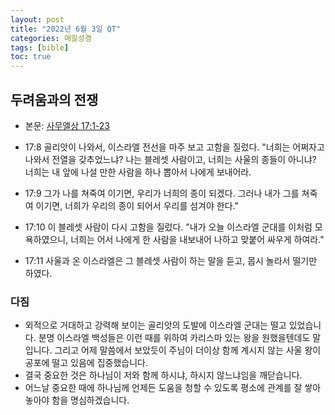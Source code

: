 ```yaml
---
layout: post
title: "2022년 6월 3일 QT"
categories: 매일성경
tags: [bible]
toc: true
---
```


## 두려움과의 전쟁
- 본문: [사무엘상 17:1-23](https://www.bskorea.or.kr/bible/korbibReadpage.php?version=SAENEW&book=1sa&chap=17&sec=1&cVersion=&fontSize=15px&fontWeight=normal)

- 17:8 골리앗이 나와서, 이스라엘 전선을 마주 보고 고함을 질렀다. "너희는 어쩌자고 나와서 전열을 갖추었느냐? 나는 블레셋 사람이고, 너희는 사울의 종들이 아니냐? 너희는 내 앞에 나설 만한 사람을 하나 뽑아서 나에게 보내어라.
- 17:9 그가 나를 쳐죽여 이기면, 우리가 너희의 종이 되겠다. 그러나 내가 그를 쳐죽여 이기면, 너희가 우리의 종이 되어서 우리를 섬겨야 한다."
- 17:10 이 블레셋 사람이 다시 고함을 질렀다. "내가 오늘 이스라엘 군대를 이처럼 모욕하였으니, 너희는 어서 나에게 한 사람을 내보내어 나하고 맞붙어 싸우게 하여라."
- 17:11 사울과 온 이스라엘은 그 블레셋 사람이 하는 말을 듣고, 몹시 놀라서 떨기만 하였다.

### 다짐
- 외적으로 거대하고 강력해 보이는 골리앗의 도발에 이스라엘 군대는 떨고 있었습니다. 분명 이스라엘 백성들은 이런 때를 위하여 카리스마 있는 왕을 원했을텐데도 말입니다. 그리고 어제 말씀에서 보았듯이 주님이 더이상 함께 계시지 않는 사울 왕이 공포에 떨고 있음에 집중했습니다.
- 결국 중요한 것은 하나님이 저와 함께 하시냐, 하시지 않느냐임을 깨닫습니다.
- 어느날 중요한 때에 하나님께 언제든 도움을 청할 수 있도록 평소에 관계를 잘 쌓아놓아야 함을 명심하겠습니다.
